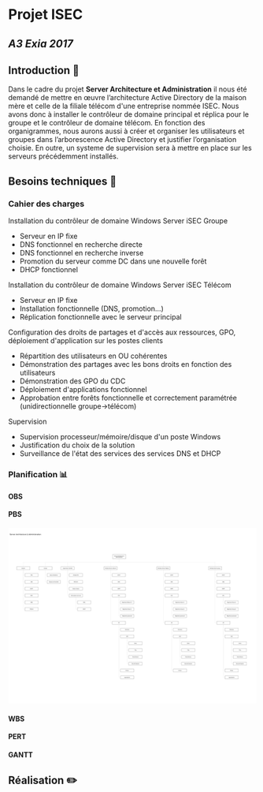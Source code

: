 # Projet ISEC
## *A3 Exia 2017*
## Introduction :mag_right:

Dans le cadre du projet **Server Architecture et Administration** il nous été demandé de mettre en œuvre l’architecture Active Directory de la maison mère et celle de la filiale télécom d'une entreprise nommée ISEC.
Nous avons donc à installer le contrôleur de domaine principal et réplica pour le groupe et le contrôleur de domaine télécom. 
En fonction des organigrammes, nous aurons aussi à créer et organiser les utilisateurs et groupes dans l’arborescence Active Directory et justifier l’organisation choisie. 
En outre, un systeme de supervision sera à mettre en place sur les serveurs précédemment installés.

## Besoins techniques :page_facing_up:
### Cahier des charges

Installation du contrôleur de domaine Windows Server iSEC Groupe
  - Serveur en IP fixe
  - DNS fonctionnel en recherche directe
  - DNS fonctionnel en recherche inverse
  - Promotion du serveur comme DC dans une nouvelle forêt
  - DHCP fonctionnel


Installation du contrôleur de domaine Windows Server iSEC Télécom
  - Serveur en IP fixe
  - Installation fonctionnelle (DNS, promotion…)
  - Réplication fonctionnelle avec le serveur principal


Configuration des droits de partages et d'accès aux ressources, GPO, déploiement d'application sur les postes clients
  - Répartition des utilisateurs en OU cohérentes
  - Démonstration des partages avec les bons droits en fonction des utilisateurs
  - Démonstration des GPO du CDC
  - Déploiement d'applications fonctionnel
  - Approbation entre forêts fonctionnelle et correctement paramétrée (unidirectionnelle groupe->télécom)


Supervision
  - Supervision processeur/mémoire/disque d'un poste Windows
  - Justification du choix de la solution
  - Surveillance de l'état des services des services DNS et DHCP


### Planification :bar_chart:

#### OBS
#### PBS
![Picture](img/PBS_ISEC-1.jpg)
#### WBS
#### PERT
#### GANTT

## Réalisation :pencil2:



